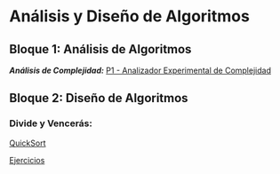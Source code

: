 # Análisis y Diseño de Algoritmos

## Bloque 1: Análisis de Algoritmos

***Análisis de Complejidad:*** [P1 - Analizador Experimental de Complejidad](https://github.com/Hidden-Process/AnaDisAlg/tree/main/Practicas/P1-Complejidad)

## Bloque 2: Diseño de Algoritmos

### Divide y Vencerás:

[QuickSort](https://github.com/Hidden-Process/AnaDisAlg/tree/main/Practicas/P2-QuickSort)

[Ejercicios](https://github.com/Hidden-Process/AnaDisAlg/tree/main/Ejercicios/Tema%203)

